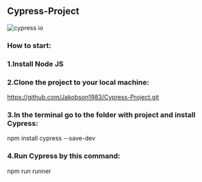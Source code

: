 <h2>Cypress-Project</h2>


![cypress io](https://github.com/Jakobson1983/Cypress-Project/assets/131588196/c4c8ccf7-7d63-497a-a5f8-e1b199769ba8)


<h3>How to start:</h3>

<h3>1.Install Node JS</h3>

<h3>2.Clone the project to your local machine:</h3>

https://github.com/Jakobson1983/Cypress-Project.git

<h3>3.In the terminal go to the folder with project and install Cypress:</h3>

npm install cypress --save-dev

<h3>4.Run Cypress by this command:</h3>

npm run runner
